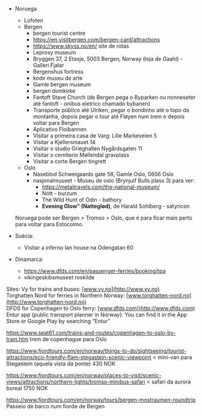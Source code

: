 - Noruega
	- Lofoten
	- Bergen
		- bergen tourist centre
		- https://en.visitbergen.com/bergen-card/attractions
		- https://www.skyss.no/en/ site de rotas
		- Leprosy museum
		- Bryggen 37, 2 Etasje, 5003 Bergen, Norway (loja de Gaahl) - Galleri Fjalar
		- Bergenshus fortress
		- kode museu de arte
		- Gamle bergen museum
		- bergen domkirke
		- Fantoft Stave Church (de Bergen pega o Byparken ou nonneseter até fantoft - onibus eletrico chamado bybanen)
		- Transporte público até Ulriken, pegar o bondinho até o topo da montanha, depois pegar o tour até Fløyen num trem e depois voltar para Bergen
		- Aplicativo Floibannen
		- Visitar a primeira casa de Varg: Lille Markeveien 5
		- Visitar a Kjellersmauet 14
		- Visitar o studio Grieghallen Nygårdsgaten 11
		- Visitar o cemiterio Møllendal gravplass
		- Visitar a corte Bergen tingrett
	- Oslo
		- Naseblod Schweigaards gate 56, Gamle Oslo, 0656 Oslo
		- nasjonalmuseet - Museu de oslo (Brynjulf Bulls plass 3) para ver:
			- https://metaltravels.com/the-national-museum/
			- Nótt - burzum
			- The Wild Hunt of Odin - bathory
			- **Evening Glow” (Natteglød)**, de Harald Sohlberg - satyricon
  
  Noruega pode ser Bergen > Tromso > Oslo, que é para ficar mais perto para voltar para Estocolmo.
- Suécia:
	- Visitar a inferno lan house na Odengatan 60

- Dinamarca:
	- https://www.dfds.com/en/passenger-ferries/booking/tpa
	- vikingeskibsmuseet roskilde 


Sites:
Vy for trains and buses: [www.vy.no](http://www.vy.no)  
Torghatten Nord for ferries in Northern Norway: [www.torghatten-nord.no](http://www.torghatten-nord.no)  
DFDS for Copenhagen to Oslo ferry: [www.dfds.com](http://www.dfds.com)  
Entur app (public transport planner in Norway): You can find it in the App Store or Google Play by searching “Entur”

https://www.seat61.com/trains-and-routes/copenhagen-to-oslo-by-train.htm trem de copenhague para Oslo

https://www.fjordtours.com/en/norway/things-to-do/sightseeing/tourist-attractions/eco-friendly-flam-stegastein-scenic-viewpoint < mini-van para Stegastein (aquela vista da ponte) 430 NOK

https://www.fjordtours.com/en/norway/places-to-visit/scenic-views/attractions/northern-lights/tromso-minibus-safari < safari da aurora boreal 1750 NOK

https://www.fjordtours.com/en/norway/tours/bergen-mostraumen-roundtrip Passeio de barco num fiorde de Bergen